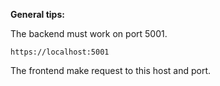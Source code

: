 **General tips:**

The backend must work on port 5001.

`https://localhost:5001`

The frontend make request to this host and port.
